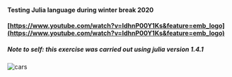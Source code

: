 #### Testing Julia language during winter break 2020
#### [https://www.youtube.com/watch?v=IdhnP00Y1Ks&feature=emb_logo](https://www.youtube.com/watch?v=IdhnP00Y1Ks&feature=emb_logo)

##### Note to self: this exercise was carried out using julia version 1.4.1

![cars](https://github.com/bwilder95/JuliaTest/blob/master/cars.png)